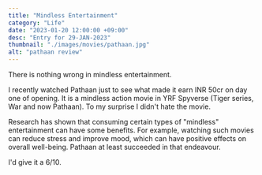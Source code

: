 ```yaml
---
title: "Mindless Entertainment"
category: "Life"
date: "2023-01-20 12:00:00 +09:00"
desc: "Entry for 29-JAN-2023"
thumbnail: "./images/movies/pathaan.jpg"
alt: "pathaan review"
---
```


There is nothing wrong in mindless entertainment. 

I recently watched Pathaan just to see what made it earn INR 50cr on day one of opening. 
It is a mindless action movie in YRF Spyverse (Tiger series, War and now Pathaan). To my surprise I didn't hate the movie.
 
Research has shown that consuming certain types of "mindless" entertainment can have some benefits. For example, watching such movies can reduce stress and improve mood, which can have positive effects on overall well-being. Pathaan at least succeeded in that endeavour. 

I'd give it a 6/10.
